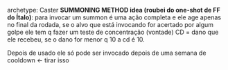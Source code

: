 archetype: Caster
**SUMMONING METHOD idea (roubei do one-shot de FF do Ítalo)**: para invocar um summon é uma ação completa e ele age apenas no final da rodada, se o alvo que está invocando for acertado por algum golpe ele tem q fazer um teste de concentração (vontade) CD = dano que ele recebeu, se o dano for menor q 10 a cd é 10. 

Depois de usado ele só pode ser invocado depois de uma semana de cooldown <- tirar isso
